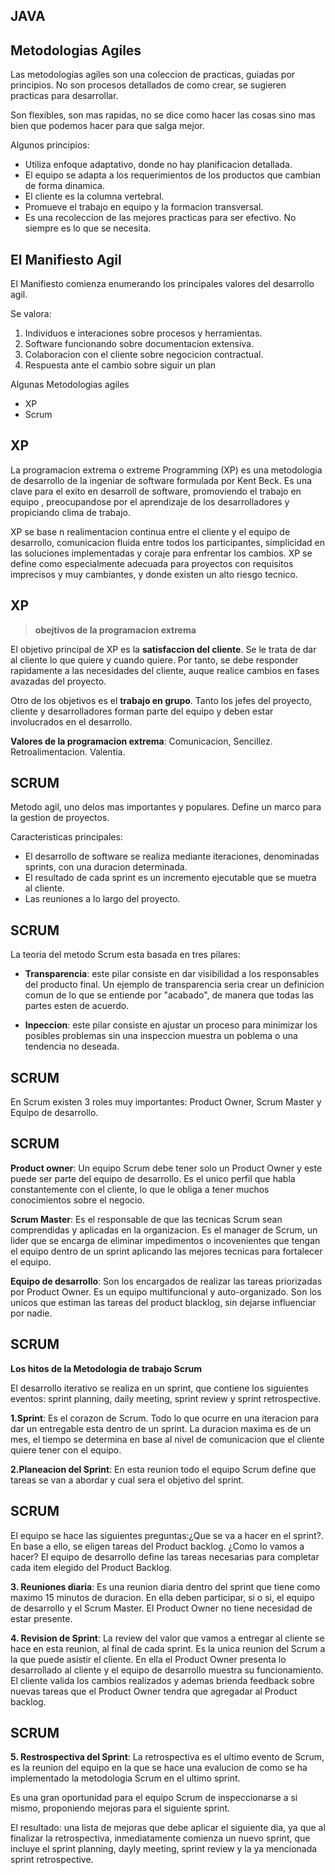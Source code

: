 ## JAVA

## Metodologias Agiles

Las metodologias agiles son una coleccion de practicas, guiadas por principios. No son procesos detallados de como crear, se sugieren practicas para desarrollar.

Son flexibles, son mas rapidas, no se dice como hacer las cosas sino mas bien que podemos hacer para que salga mejor.


Algunos principios:
* Utiliza enfoque adaptativo, donde no hay planificacion detallada.
* El equipo se adapta a los requerimientos de los productos que cambian de forma dinamica.
* El cliente es la columna vertebral.
* Promueve el trabajo en equipo y la formacion transversal.
* Es una recoleccion de las mejores practicas para ser efectivo. No siempre es lo que se necesita.



## El Manifiesto Agil


El Manifiesto comienza enumerando los principales valores del desarrollo agil.

Se valora:

1. Individuos e interaciones sobre procesos y herramientas.
2. Software funcionando sobre documentacion extensiva.
3. Colaboracion con el cliente sobre negocicion contractual.
4. Respuesta ante el cambio sobre siguir un plan




Algunas Metodologias agiles

* XP
* Scrum


## XP

La programacion extrema o extreme Programming (XP) es una metodologia de desarrollo de la ingeniar de software formulada por Kent Beck. Es una clave para el exito en desarroll de software, promoviendo el trabajo en equipo , preocupandose por el aprendizaje de los desarrolladores y propiciando clima de trabajo.


XP se base n realimentacion continua entre el cliente y el equipo de desarrollo, comunicacion fluida entre todos los participantes, simplicidad en las soluciones implementadas y coraje para enfrentar los cambios. XP se define como especialmente adecuada para proyectos con requisitos imprecisos y muy cambiantes, y donde existen un alto riesgo tecnico.


## XP

>**obejtivos de la programacion extrema**

El objetivo principal de XP es la **satisfaccion del cliente**. Se le trata de dar al cliente lo que quiere y cuando quiere. Por tanto, se debe responder rapidamente a las necesidades del cliente, auque realice cambios en fases avazadas del proyecto.


Otro de los objetivos es el **trabajo en grupo**. Tanto los jefes del proyecto, cliente y desarrolladores forman parte del equipo y deben estar involucrados en el desarrollo.

**Valores de la programacion extrema**: Comunicacion, Sencillez. Retroalimentacion. Valentia.


## SCRUM

Metodo agil, uno delos mas importantes y populares. Define un marco para la gestion de proyectos.

Caracteristicas principales:

* El desarrollo de software se realiza mediante iteraciones, denominadas sprints, con una duracion determinada.
* El resultado de cada sprint es un incremento ejecutable que se muetra al cliente. 
* Las reuniones a lo largo del proyecto.

## SCRUM

La teoria del metodo Scrum esta basada en tres pilares:

* **Transparencia**: este pilar consiste en dar visibilidad a los responsables del producto final. Un ejemplo de transparencia seria crear un definicion comun de lo que se entiende por "acabado", de manera que todas las partes esten de acuerdo.

* **Inpeccion**: este pilar consiste en ajustar un proceso para minimizar los posibles problemas sin una inspeccion muestra un poblema o una tendencia no deseada.


## SCRUM

En Scrum  existen 3 roles muy importantes: Product Owner, Scrum Master y Equipo de desarrollo.

## SCRUM

**Product owner**: Un equipo Scrum debe tener solo un Product Owner y este puede ser parte del equipo de desarrollo. Es el unico perfil que habla constantemente con el cliente, lo que le obliga a tener muchos conocimientos sobre el negocio.


**Scrum Master**: Es el responsable de que las tecnicas Scrum sean comprendidas y aplicadas en la organizacion. Es el manager de Scrum, un lider que se encarga de eliminar impedimentos o incovenientes que tengan el equipo dentro de un sprint aplicando las mejores tecnicas para fortalecer el equipo.

**Equipo de desarrollo**: Son los encargados de realizar las tareas priorizadas por Product Owner. Es un equipo multifuncional y auto-organizado. Son los unicos que estiman las tareas del product blacklog, sin dejarse influenciar por nadie.

## SCRUM

**Los hitos de la Metodologia de trabajo Scrum**

El desarrollo iterativo se realiza en un sprint, que contiene los siguientes eventos: sprint planning, daily meeting, sprint review y sprint retrospective.

**1.Sprint**: Es el corazon de Scrum. Todo lo que ocurre en una iteracion para dar un entregable esta dentro de un sprint. La duracion maxima es de un mes, el tiempo se determina en base al nivel de comunicacion que el cliente quiere tener con el equipo.

**2.Planeacion del Sprint**: En esta reunion todo el equipo Scrum define que tareas se van a abordar y cual sera el objetivo del sprint.


## SCRUM

El equipo se hace las siguientes preguntas:¿Que se va a hacer en el sprint?. En base a ello, se eligen tareas del Product backlog. ¿Como lo vamos a hacer? El equipo de desarrollo define las tareas necesarias para completar cada item elegido del Product Backlog.

**3. Reuniones diaria**: Es una reunion diaria dentro del sprint que tiene como maximo 15 minutos de duracion. En ella deben participar, si o si, el equipo de desarrollo y el Scrum Master. El Product Owner no tiene necesidad de estar presente.

**4. Revision de Sprint**: La review del valor que vamos a entregar al cliente se hace en esta reunion, al final de cada sprint. Es la unica reunion del Scrum a la que puede asistir el cliente. En ella el Product Owner presenta lo desarrollado al cliente y el equipo de desarrollo muestra su funcionamiento. El cliente valida los cambios realizados y ademas brienda feedback sobre nuevas tareas que el Product Owner tendra que agregadar al Product backlog.



## SCRUM

**5. Restrospectiva del Sprint**: La retrospectiva es el ultimo evento de Scrum, es la reunion del equipo en la que se hace una evalucion de como se ha implementado la metodologia Scrum en el ultimo sprint.

Es una gran oportunidad para el equipo Scrum de inspeccionarse a si mismo, proponiendo mejoras para el siguiente sprint.

El resultado: una lista de mejoras que debe aplicar el siguiente dia, ya que al finalizar la retrospectiva, inmediatamente comienza un nuevo sprint, que incluye el sprint planning, dayly meeting, sprint review y la ya mencionada sprint retrospective.









